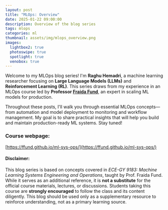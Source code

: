 ```yaml
---
layout: post
title: "MLOps: Overview"
date: 2025-01-22 09:00:00
description: Overview of the blog series
tags: mlops
categories: ml
thumbnail: assets/img/mlops_overview.png
images:
  lightbox2: true
  photoswipe: true
  spotlight: true
  venobox: true
---
```


Welcome to my MLOps blog series! I'm **Raghu Hemadri**, a machine learning researcher focusing on **Large Language Models (LLMs)** and **Reinforcement Learning (RL)**. This series draws from my experience in an MLOps course led by **Professor [Fraida Fund](https://witestlab.poly.edu/~ffund/)**, an expert in scaling ML models for production.

Throughout these posts, I'll walk you through essential MLOps concepts—from automation and model deployment to monitoring and workflow management. My goal is to share practical insights that will help you build and maintain production-ready ML systems. Stay tuned!

### Course webpage: 

[https://ffund.github.io/ml-sys-ops/](https://ffund.github.io/ml-sys-ops/)


#### Disclaimer:
This blog series is based on concepts covered in *ECE-GY 9183: Machine Learning Systems Engineering and Operations*, taught by Prof. Fraida Fund. While it serves as an additional reference, it is **not a substitute** for the official course materials, lectures, or discussions. Students taking this course are **strongly encouraged** to follow the class and its content diligently. This blog should be used only as a supplementary resource to reinforce understanding, not as a primary learning source.
